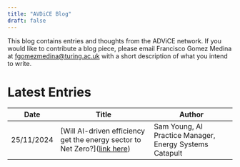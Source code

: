 ```yaml
---
title: "AVDiCE Blog"
draft: false
---
```

This blog contains entries and thoughts from the ADViCE network. If you would like to contribute a blog piece, please email Francisco Gomez Medina at fgomezmedina@turing.ac.uk with a short description of what you intend to write.
# Latest Entries
| Date  | Title | Author |
| -------- | -------- | -------- |
| 25/11/2024    | [Will AI-driven efficiency get the energy sector to Net Zero?]([link here](https://alan-turing-institute.github.io/ADViCE/blog/2024_11_25-will_ai_driven_efficiency_get_the_energy_sector_to_net_zero-sam_young/)) | Sam Young, AI Practice Manager, Energy Systems Catapult|
